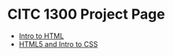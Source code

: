 # CITC 1300 Project Page

<ul>
<li><a href="Intro_to_html/index.html" target="_blank"> Intro to HTML</a></li>
<li><a href="html_5_intro" target="_blank"> HTML5 and Intro to CSS</a></li>
</ul>

